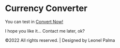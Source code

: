 # Currency Converter

You can test in
<a href="https://leonelpalma.github.io/Currency_Converter/" target="_blank">Convert Now!</a>

I hope you like it... Contact me later, ok?

©2022 All rights reserved. | Designed by Leonel Palma
